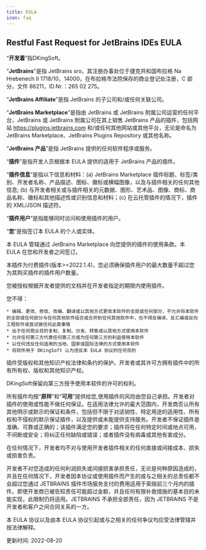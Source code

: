 ```yaml
---
title: EULA
icon: faq
---
```


## Restful Fast Request for JetBrains IDEs EULA

“**开发着**”指DKingSoft。

“**JetBrains**”是指 JetBrains sro，其注册办事处位于捷克共和国布拉格 Na Hrebenech II 1718/10，14000，在布拉格市法院保存的商业登记处注册，C 部分，文件 86211，ID.Nr.：265 02 275。

“**JetBrains Affiliate**”是指 JetBrains 的子公司和/或任何关联公司。

“**JetBrains Marketplace**”是指由 JetBrains 或 JetBrains 附属公司运营的任何平台，JetBrains 或 JetBrains 附属公司在其上销售 JetBrains 产品的插件，包括网站 https://plugins.jetbrains.com 和/或任何其他网站或其他平台，无论是命名为 JetBrains Marketplace、JetBrains Plugins Repository 或其他名称。

“**JetBrains 产品**”是指 JetBrains 提供的任何软件程序或服务。

“**插件**”是指开发人员根据本 EULA 提供的适用于 JetBrains 产品的插件。

“**插件信息**”是指以下信息和材料：(a) JetBrains Marketplace 插件标题、标签/类别、开发者名称、产品描述、图标、徽标或横幅图像，以及与插件相关的任何其他信息; (b) 与开发者相关或与插件相关的元数据、图形、艺术品、图像、商标、商品名称、徽标和其他描述性或识别信息和材料；(c) 在云托管插件的情况下，插件的 XML/JSON 描述符。

“**插件用户**”是指能够同时访问和使用插件的用户。

“**您**”是指签订本 EULA 的个人或实体。

本 EULA 管辖通过 JetBrains Marketplace 向您提供的插件的使用条款。本 EULA 在您和开发者之间签订。

本插件为付费插件(版本>=2022.1.4)，您必须确保插件用户的最大数量不超过您为其购买插件的插件用户数量。

您被授权根据开发者提供的文档并在开发者指定的期限内使用插件。

您不得：

    * 编辑、更改、修改、改编、翻译或以其他方式更改本软件的全部或任何部分，不允许将本软件的全部或任何部分与任何其他软件组合或合并到任何其他软件中，也不得反编译、反汇编或反向工程软件或尝试做任何此类事情
    * 出于任何商业目的复制、复制、分发、转售或以其他方式使用本软件
    * 允许任何第三方代表任何第三方或为任何第三方的利益使用本软件
    * 以任何违反任何适用的当地、国家或国际法律的方式使用本软件
    * 将软件用于 DKingSoft 认为违反本 EULA 协议的任何目的

插件受版权和其他知识产权法律和条约的保护。开发者或其许可方拥有插件中的所有所有权、版权和其他知识产权。

DKingSoft保留向第三方授予使用本软件的许可的权利。

所有插件均按“**原样**”和“**可用**”提供给您,使用插件的风险由您自己承担。开发者对插件的使用或性能不做任何保证。在适用法律允许的最大范围内，开发商否认所有其他明示或默示的保证和条件，包括但不限于对适销性、特定用途的适用性、所有权和不侵权的默示保证插件，以及提供或未能提供支持服务。开发者不保证插件是准确、可靠或正确的；该插件满足您的要求；插件将在任何特定时间或地点可用，不间断或安全；将纠正任何缺陷或错误；或者插件没有病毒或其他有害成分。

在任何情况下，开发者均不对与使用开发者插件相关的任何直接或间接成本、损失或损害负责。

开发者不对您造成的任何利润损失或间接损害承担责任，无论是何种原因造成的，并且在任何情况下，开发者因本协议或使用插件而产生的或与之相关的总责任都不会超过您通过 JETBRAINS 插件市场服务支付的费用适用于索赔前三个月内的插件。即使开发商已被告知责任可能超过金额，并且任何有限补救措施的基本目的未能实现，此限制仍将适用。JETBRAINS 不承担全部责任，因为 JETBRAINS 不是开发者和客户之间合同关系的一方。

本 EULA 协议以及由本 EULA 协议引起或与之相关的任何争议均应受法律管辖并按法律解释。

更新时间: 2022-08-20


